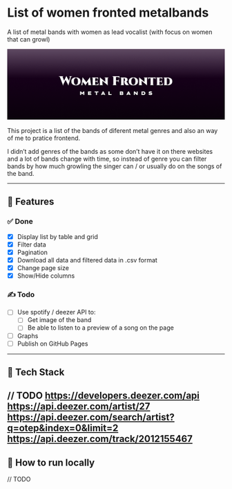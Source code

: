 # List of women fronted metalbands
A list of metal bands with women as lead vocalist (with focus on women that can growl)

![Header image written women fronted metal bands](/header-readme.png "Header")

This project is a list of the bands of diferent metal genres and also an way of me to pratice frontend. 

I didn’t add genres of the bands as some don’t have it on there websites and a lot of bands change with time, so instead of genre you can filter bands by how much growling the singer can / or usually do on the songs of the band.

---
## 📖 Features

### ✅ Done
- [x] Display list by table and grid
- [x] Filter data
- [x] Pagination
- [x] Download all data and filtered data in .csv format
- [x] Change page size
- [x] Show/Hide columns
### ✍️ Todo
- [ ] Use spotify / deezer API to:
  - [ ] Get image of the band
  - [ ] Be able to listen to a preview of a song on the page
- [ ] Graphs
- [ ] Publish on GitHub Pages

---

## 🧰 Tech Stack
// TODO
https://developers.deezer.com/api
https://api.deezer.com/artist/27
https://api.deezer.com/search/artist?q=otep&index=0&limit=2
https://api.deezer.com/track/2012155467
---

## 🚀 How to run locally
// TODO